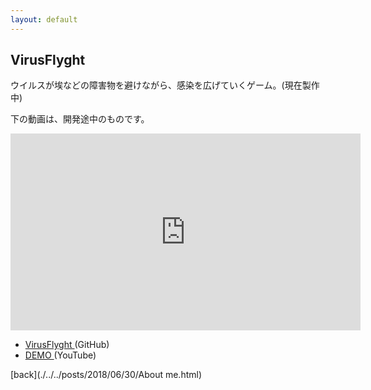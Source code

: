 ```yaml
---
layout: default
---
```


## VirusFlyght

ウイルスが埃などの障害物を避けながら、感染を広げていくゲーム。(現在製作中)

下の動画は、開発途中のものです。

<iframe width="560" height="315" src="https://www.youtube.com/embed/G0GQd_7Tr48" frameborder="0" allow="autoplay; encrypted-media" allowfullscreen></iframe>

 - [VirusFlyght ](https://github.com/yuto2746/VirusFlyght)(GitHub)
 - [DEMO ](https://youtu.be/G0GQd_7Tr48)(YouTube)

[back](./../../posts/2018/06/30/About me.html)
